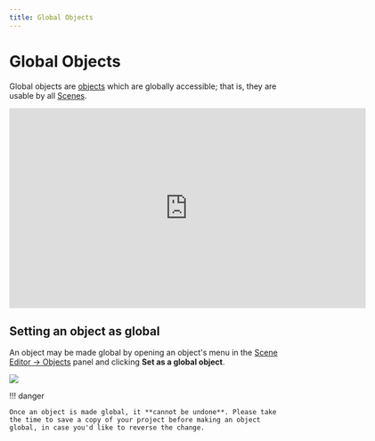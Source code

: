 ```yaml
---
title: Global Objects
---
```

# Global Objects

Global objects are [objects](/gdevelop5/objects) which are globally accessible; that is, they are usable by all [Scenes](/gdevelop5/interface/scene-editor).

<div class="align-center">
<iframe width="640" height="360" src="https://www.youtube.com/embed/_VUwAfD_7zQ" frameborder="0" allow="accelerometer; autoplay; encrypted-media; gyroscope; picture-in-picture" allowfullscreen></iframe>
</div>

## Setting an object as global

An object may be made global by opening an object's menu in the [Scene Editor -> Objects](/gdevelop5/interface/scene-editor#objects_editor) panel and clicking **Set as a global object**.

![](/gdevelop5/interface/scene-editor/global-objects-creation.gif)

!!! danger

    Once an object is made global, it **cannot be undone**. Please take the time to save a copy of your project before making an object global, in case you'd like to reverse the change.